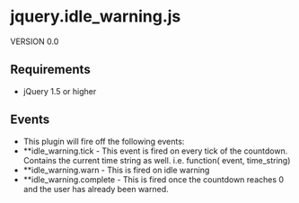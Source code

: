 # jquery.idle_warning.js

VERSION 0.0

## Requirements
* jQuery 1.5 or higher

## Events
* This plugin will fire off the following events:
* **idle_warning.tick - This event is fired on every tick of the countdown. Contains the current time string as well. i.e. function( event, time_string)
* **idle_warning.warn - This is fired on idle warning
* **idle_warning.complete - This is fired once the countdown reaches 0 and the user has already been warned.